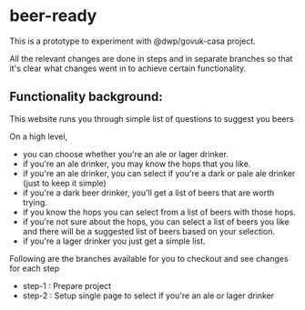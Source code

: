 beer-ready
=========================

This is a prototype to experiment with @dwp/govuk-casa project. 

All the relevant changes are done in steps and in separate branches so that it's clear what changes went in to achieve certain functionality.

Functionality background:
-------------------------

This website runs you through simple list of questions to suggest you beers 

On a high level, 
  - you can choose whether you're an ale or lager drinker.
  - if you're an ale drinker, you may know the hops that you like.
  - if you're an ale drinker, you can select if you're a dark or pale ale drinker (just to keep it simple)
  - if you're a dark beer drinker, you'll get a list of beers that are worth trying.
  - if you know the hops you can select from a list of beers with those hops.
  - if you're not sure about the hops, you can select a list of beers you like and there will be a suggested list of beers based on your selection.
  - if you're a lager drinker you just get a simple list. 

Following are the branches available for you to checkout and see changes for each step

- step-1 : Prepare project
- step-2 : Setup single page to select if you're an ale or lager drinker

